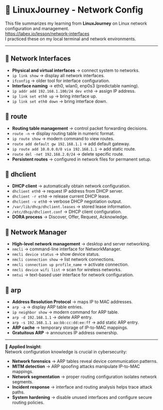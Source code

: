 # 🐧 LinuxJourney - Network Config

This file summarizes my learning from **LinuxJourney** on Linux network configuration and management.  
https://labex.io/lesson/network-interfaces  
I practiced these on my local terminal and network environments.

---

## 🔹 Network Interfaces
- **Physical and virtual interfaces** → connect system to networks.
- `ip link show` → display all network interfaces.
- `ifconfig` → older tool for interface configuration.
- **Interface naming** → eth0, wlan0, enp0s3 (predictable naming).
- `ip addr add 192.168.1.100/24 dev eth0` → assign IP address.
- `ip link set eth0 up` → bring interface up.
- `ip link set eth0 down` → bring interface down.

## 🔹 route
- **Routing table management** → control packet forwarding decisions.
- `route -n` → display routing table in numeric format.
- `ip route show` → modern command to view routes.
- `route add default gw 192.168.1.1` → add default gateway.
- `ip route add 10.0.0.0/8 via 192.168.1.1` → add static route.
- `route del -net 192.168.2.0/24` → delete specific route.
- **Persistent routes** → configured in network files for permanent setup.

## 🔹 dhclient
- **DHCP client** → automatically obtain network configuration.
- `dhclient eth0` → request IP address from DHCP server.
- `dhclient -r eth0` → release current DHCP lease.
- `dhclient -v eth0` → verbose DHCP negotiation output.
- `/var/lib/dhcp/dhclient.leases` → stored lease information.
- `/etc/dhcp/dhclient.conf` → DHCP client configuration.
- **DORA process** → Discover, Offer, Request, Acknowledge.

## 🔹 Network Manager
- **High-level network management** → desktop and server networking.
- `nmcli` → command-line interface for NetworkManager.
- `nmcli device status` → show device status.
- `nmcli connection show` → list network connections.
- `nmcli connection up profile_name` → activate connection.
- `nmcli device wifi list` → scan for wireless networks.
- `nmtui` → text-based user interface for network configuration.

## 🔹 arp
- **Address Resolution Protocol** → maps IP to MAC addresses.
- `arp -a` → display ARP table entries.
- `ip neighbor show` → modern command for ARP table.
- `arp -d 192.168.1.1` → delete ARP entry.
- `arp -s 192.168.1.1 aa:bb:cc:dd:ee:ff` → add static ARP entry.
- **ARP cache** → temporary storage of IP-to-MAC mappings.
- **Gratuitous ARP** → announces IP address ownership.

---

📌 **Applied Insight**:  
Network configuration knowledge is crucial in cybersecurity:
- **Network forensics** → ARP tables reveal device communication patterns.  
- **MITM detection** → ARP spoofing attacks manipulate IP-to-MAC mappings.  
- **Network segmentation** → proper routing configuration isolates network segments.  
- **Incident response** → interface and routing analysis helps trace attack paths.  
- **System hardening** → disable unused interfaces and configure secure routing policies.
